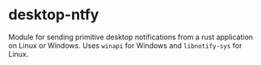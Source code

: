# desktop-ntfy

Module for sending primitive desktop notifications from a rust application
on Linux or Windows. Uses `winapi` for Windows and `libnotify-sys` for Linux.
